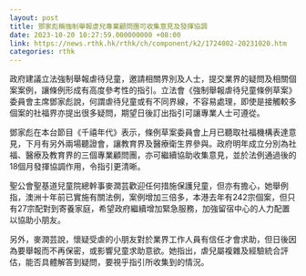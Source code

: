 ```yaml
---
layout: post
title: 鄧家彪稱強制舉報虐兒專業顧問團可收集意見及發揮協調
date: 2023-10-20 10:27:59.000000000 +08:00
link: https://news.rthk.hk/rthk/ch/component/k2/1724002-20231020.htm
categories: rthk
---
```


政府建議立法強制舉報虐待兒童，邀請相關界別及人士，提交業界的疑問及相關個案案例，讓條例形成有高度參考性的指引。立法會《強制舉報虐待兒童條例草案》委員會主席鄧家彪說，何謂虐待兒童或有不同界線，不容易處理，即使是接觸較多個案的社福界亦提出很多疑問，期望日後訂出指引可讓專業人士可遵從。

鄧家彪在本台節目《千禧年代》表示，條例草案委員會上月已聽取社福機構表達意見，下月有另外兩場聽證會，讓教育界及醫療衛生界參與。政府明年成立分別為社福、醫療及教育界的三個專業顧問團，亦可繼續協助收集意見，並於法例通過後的18個月發揮協調作用，令指引更清晰。

聖公會聖基道兒童院總幹事麥潤芸歡迎任何措施保護兒童，但亦有擔心，她舉例指，澳洲十年前已實施有關法例，案例增加三倍多，本港去年有242宗個案，但只有27宗配對到寄養家庭，希望政府繼續增加緊急服務，加強留宿中心的人力配置以協助小朋友。

另外，麥潤芸說，懷疑受虐的小朋友對於業界工作人員有信任才會求助，但日後因為要舉報而不再保密，或影響兒童求助意欲。她指出，虐兒屬複雜及經驗統合評估，能否具體解答到疑問，要視乎指引所收集到的情況。

